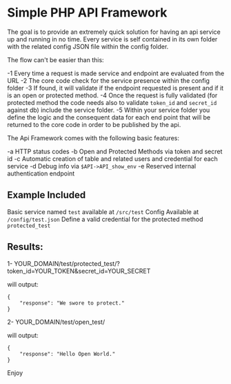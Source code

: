 # Simple PHP API Framework #

The goal is to provide an extremely quick solution for having an api service up and running in no time.
Every service is self contained in its own folder with the related config JSON file within the config folder.

The flow can't be easier than this:

-1 Every time a request is made service and endpoint are evaluated from the URL
-2 The core code check for the service presence within the config folder
-3 If found, it will validate if the endpoint requested is present and if it is an open or protected method.
-4 Once the request is fully validated (for protected method the code needs also to validate `token_id` and `secret_id` against db) include the service folder.
-5 Within your service folder you define the logic and the consequent data for each end point that will be returned to the core code in order to be published by the api. 

The Api Framework comes with the following basic features:

-a HTTP status codes
-b Open and Protected Methods via token and secret id
-c Automatic creation of table and related users and credential for each service
-d Debug info via `$API->API_show_env`
-e Reserved internal authentication endpoint

## Example Included ##

Basic service named `test` available at `/src/test`
Config Available at `/config/test.json`
Define a valid credential for the protected method `protected_test`

## Results: ##

1- YOUR_DOMAIN/test/protected_test/?token_id=YOUR_TOKEN&secret_id=YOUR_SECRET

will output:

```
{
	"response": "We swore to protect."
}
```

2- YOUR_DOMAIN/test/open_test/

will output:

```
{
	"response": "Hello Open World."
}
```


Enjoy